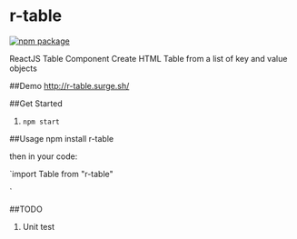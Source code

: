 # r-table
[![npm package](https://img.shields.io/badge/npm-0.3.0-brightgreen.svg)](https://www.npmjs.com/package/r-table)

ReactJS Table Component
Create HTML Table from a list of key and value objects

##Demo
http://r-table.surge.sh/

##Get Started
1. `npm start`

##Usage
npm install r-table

then in your code:

`import Table from "r-table"

<Table data={[
    {'a': 1, 'b': 2, 'c': 3},
    {'a': 4, 'b': 5, 'c': 6},
    {'a': 7, 'b': 8}
]} />`

##TODO
1. Unit test
